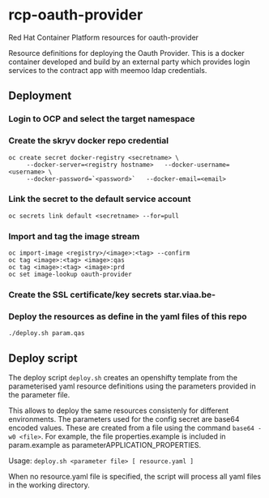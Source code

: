# rcp-oauth-provider
Red Hat Container Platform resources for oauth-provider

Resource definitions for deploying the Oauth Provider. This is a docker
container developed and build by an external party which provides login services to the
contract app with meemoo ldap credentials.

## Deployment

### Login to OCP and select the target namespace

### Create the skryv docker repo credential
```
oc create secret docker-registry <secretname> \
     --docker-server=<registry hostname>   --docker-username=<username> \
     --docker-password=`<password>`   --docker-email=<email>
```

### Link the secret to the default service account
```
oc secrets link default <secretname> --for=pull
```

### Import and tag the image stream
```
oc import-image <registry>/<image>:<tag> --confirm
oc tag <image>:<tag> <image>:qas
oc tag <image>:<tag> <image>:prd
oc set image-lookup oauth-provider
```

### Create the SSL certificate/key secrets star.viaa.be-<env>

### Deploy the resources as define in the yaml files of this repo
```
./deploy.sh param.qas
```

## Deploy script

The deploy script `deploy.sh` creates an openshifty template from the parameterised
yaml resource definitions using the parameters provided in the parameter file.

This allows to deploy the same resources consistenly for different environments.
The parameters used for the config secret are base64 encoded values. These are created
from a file using the command `base64 -w0 <file>`.
For example, the file properties.example is included in param.example as parameterAPPLICATION_PROPERTIES.

Usage: `deploy.sh <parameter file> [ resource.yaml ]`

When no resource.yaml file is specified, the script will process all yaml files in the 
working directory.


